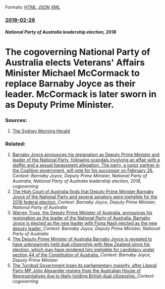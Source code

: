 
Formats: [HTML](/news/2018/02/26/the-cogoverning-national-party-of-australia-elects-veterans-affairs-minister-michael-mccormack-to-replace-barnaby-joyce-as-their-leader-mc.html)  [JSON](/news/2018/02/26/the-cogoverning-national-party-of-australia-elects-veterans-affairs-minister-michael-mccormack-to-replace-barnaby-joyce-as-their-leader-mc.json)  [XML](/news/2018/02/26/the-cogoverning-national-party-of-australia-elects-veterans-affairs-minister-michael-mccormack-to-replace-barnaby-joyce-as-their-leader-mc.xml)  

### [2018-02-26](/news/2018/02/26/index.md)

##### National Party of Australia leadership election, 2018
# The cogoverning National Party of Australia elects Veterans' Affairs Minister Michael McCormack to replace Barnaby Joyce as their leader. McCormack is later sworn in as Deputy Prime Minister. 




### Sources:

1. [The Sydney Morning Herald](https://www.smh.com.au/politics/federal/michael-mccormack-new-deputy-prime-minister-nationals-leader-20180226-p4z1pf.html)

### Related:

1. [Barnaby Joyce announces his resignation as Deputy Prime Minister and leader of the National Party, following scandals involving an affair with a staffer and a sexual harassment allegation. The party, a junior partner in the Coalition government, will vote for his successor on February 26. ](/news/2018/02/23/barnaby-joyce-announces-his-resignation-as-deputy-prime-minister-and-leader-of-the-national-party-following-scandals-involving-an-affair-wi.md) _Context: Barnaby Joyce, Deputy Prime Minister, National Party of Australia, National Party of Australia leadership election, 2018, cogoverning_
2. [The High Court of Australia finds that Deputy Prime Minister Barnaby Joyce of the National Party and several senators were ineligible for the 2016 federal election. ](/news/2017/10/27/the-high-court-of-australia-finds-that-deputy-prime-minister-barnaby-joyce-of-the-national-party-and-several-senators-were-ineligible-for-th.md) _Context: Barnaby Joyce, Deputy Prime Minister, National Party of Australia_
3. [Warren Truss, the Deputy Prime Minister of Australia, announces his resignation as the leader of the National Party of Australia. Barnaby Joyce is elected as the new leader with Fiona Nash elected as the new deputy leader. ](/news/2016/02/11/warren-truss-the-deputy-prime-minister-of-australia-announces-his-resignation-as-the-leader-of-the-national-party-of-australia-barnaby-jo.md) _Context: Barnaby Joyce, Deputy Prime Minister, National Party of Australia_
4. [The Deputy Prime Minister of Australia Barnaby Joyce is revealed to have unknowingly held dual citizenship with New Zealand since his election, which may have rendered him ineligible for candidacy under section 44 of the Constitution of Australia. ](/news/2017/08/14/the-deputy-prime-minister-of-australia-barnaby-joyce-is-revealed-to-have-unknowingly-held-dual-citizenship-with-new-zealand-since-his-electi.md) _Context: Barnaby Joyce, Deputy Prime Minister_
5. [The Turnbull Government loses its parliamentary majority, after Liberal Party MP John Alexander resigns from the Australian House of Representatives due to likely holding British dual citizenship. ](/news/2017/11/11/the-turnbull-government-loses-its-parliamentary-majority-after-liberal-party-mp-john-alexander-resigns-from-the-australian-house-of-represe.md) _Context: cogoverning_
